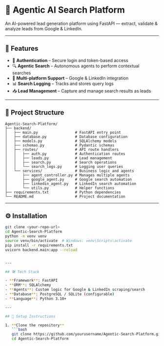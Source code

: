 # 🤖 Agentic AI Search Platform

An AI-powered lead generation platform using FastAPI — extract, validate & analyze leads from Google & LinkedIn.

---

## 🚀 Features

- 🔐 **Authentication** – Secure login and token-based access
- 🔍 **Agentic Search** – Autonomous agents to perform contextual searches
- 🧠 **Multi-platform Support** – Google & LinkedIn integration
- 📊 **Search Logging** – Tracks and stores query logs
- 📥 **Lead Management** – Capture and manage search results as leads

---

## 📁 Project Structure

```
Agentic-Search-Platform/
├── backend/
│   ├── main.py                 # FastAPI entry point
│   ├── database.py             # Database configuration
│   ├── models.py               # SQLAlchemy models
│   ├── schemas.py              # Pydantic schemas
│   ├── routes/                 # API route handlers
│   │   ├── auth.py             # Authentication routes
│   │   ├── leads.py            # Lead management
│   │   ├── search.py           # Search operations
│   │   └── search_logs.py      # Logging user queries
│   └── services/               # Business logic and agents
│       ├── agent_controller.py # Manages multiple agents
│       ├── google_agent.py     # Google search automation
│       ├── linkedin_agent.py   # LinkedIn search automation
│       └── utils.py            # Helper functions
├── requirements.txt            # Python dependencies
└── README.md                   # Project documentation
```


---

## ⚙️ Installation

```bash
git clone <your-repo-url>
cd Agentic-Search-Platform
python -m venv venv
source venv/bin/activate  # Windows: venv\Scripts\activate
pip install -r requirements.txt
uvicorn backend.main:app --reload


---

## 🛠️ Tech Stack

- **Framework**: FastAPI
- **ORM**: SQLAlchemy
- **Agents**: Custom logic for Google & LinkedIn scraping/search
- **Database**: PostgreSQL / SQLite (configurable)
- **Language**: Python 3.10+

---

## 🧪 Setup Instructions

1. **Clone the repository**
   ```bash
   git clone https://github.com/yourusername/Agentic-Search-Platform.git
   cd Agentic-Search-Platform
















